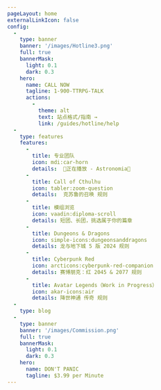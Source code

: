 ```yaml
---
pageLayout: home
externalLinkIcon: false
config:
  -
    type: banner
    banner: '/images/Hotline3.png'
    full: true
    bannerMask:
      light: 0.1
      dark: 0.3
    hero:
      name: CALL NOW
      tagline: 1-900-TTRPG-TALK
      actions:
        -
          theme: alt
          text: 站点格式/指南 →
          link: /guides/hotline/help
  -
    type: features
    features:
      -
        title: 专业团队
        icon: mdi:car-horn
        details:  🎹正在播放 - Astronomia🎹
      -
        title: Call of Cthulhu
        icon: tabler:zoom-question
        details:  克苏鲁的召唤 规则
      -
        title: 模组浏览
        icon: vaadin:diploma-scroll
        details: 短团、长团，挑选属于你的篇章
      -
        title: Dungeons & Dragons
        icon: simple-icons:dungeonsanddragons
        details: 龙与地下城 5 版 2024 规则
      -
        title: Cyberpunk Red
        icon: arcticons:cyberpunk-red-companion
        details: 赛博朋克：红 2045 & 2077 规则
      -
        title: Avatar Legends（Work in Progress）
        icon: akar-icons:air
        details: 降世神通 传奇 规则
  -
    type: blog
  -
    type: banner
    banner: '/images/Commission.png'
    full: true
    bannerMask:
      light: 0.1
      dark: 0.3
    hero:
      name: DON'T PANIC
      tagline: $3.99 per Minute
---
```

